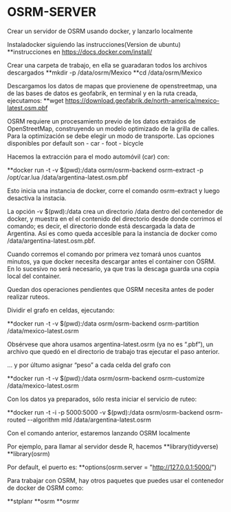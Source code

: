 # OSRM-SERVER
Crear un servidor de OSRM usando docker, y lanzarlo localmente


Instaladocker siguiendo las instrucciones(Version de ubuntu)
**instrucciones en https://docs.docker.com/install/

Crear una carpeta de trabajo, en ella se guaradaran todos los archivos descargados
**mkdir -p /data/osrm/Mexico
**cd /data/osrm/Mexico

Descargamos los datos de mapas que provienene de openstreetmap, una de las bases de datos es geofabrik,
en terminal y en la ruta creada, ejecutamos:
**wget https://download.geofabrik.de/north-america/mexico-latest.osm.pbf

OSRM requiere un procesamiento previo de los datos extraidos de OpenStreetMap, construyendo un modelo optimizado de la grilla de calles. Para la optimización se debe elegir un modo de transporte. Las opciones disponibles por default son - car - foot - bicycle

Hacemos la extracción para el modo automóvil (car) con:

**docker run -t -v $(pwd):/data osrm/osrm-backend osrm-extract -p /opt/car.lua /data/argentina-latest.osm.pbf

Esto inicia una instancia de docker, corre el comando osrm-extract y luego desactiva la instacia.

La opción -v $(pwd):/data crea un directorio /data dentro del contenedor de docker, y muestra en el el contenido del directorio desde donde corrimos el comando; es decir, el directorio donde está descargada la data de Argentina. Así es como queda accesible para la instancia de docker como /data/argentina-latest.osm.pbf.

Cuando corremos el comando por primera vez tomará unos cuantos minutos, ya que docker necesita descargar antes el container con OSRM. En lo sucesivo no será necesario, ya que tras la descaga guarda una copia local del container.

Quedan dos operaciones pendientes que OSRM necesita antes de poder realizar ruteos.

Dividir el grafo en celdas, ejecutando:

**docker run -t -v $(pwd):/data osrm/osrm-backend osrm-partition /data/mexico-latest.osrm

Obsérvese que ahora usamos argentina-latest.osrm (ya no es “.pbf”), un archivo que quedó en el directorio de trabajo tras ejecutar el paso anterior.


… y por últumo asignar “peso” a cada celda del grafo con

**docker run -t -v $(pwd):/data osrm/osrm-backend osrm-customize /data/mexico-latest.osrm



Con los datos ya preparados, sólo resta iniciar el servicio de ruteo:

**docker run -t -i -p 5000:5000 -v $(pwd):/data osrm/osrm-backend osrm-routed --algorithm mld /data/argentina-latest.osrm

Con el comando anterior, estaremos lanzando OSRM localmente



Por ejemplo, para llamar al servidor desde R, hacemos
**library(tidyverse)
**library(osrm)

Por default, el puerto es:
**options(osrm.server = "http://127.0.0.1:5000/")



Para trabajar con OSRM, hay otros paquetes que puedes usar el contenedor de docker de OSRM como:

**stplanr
**osrm
**osrmr








